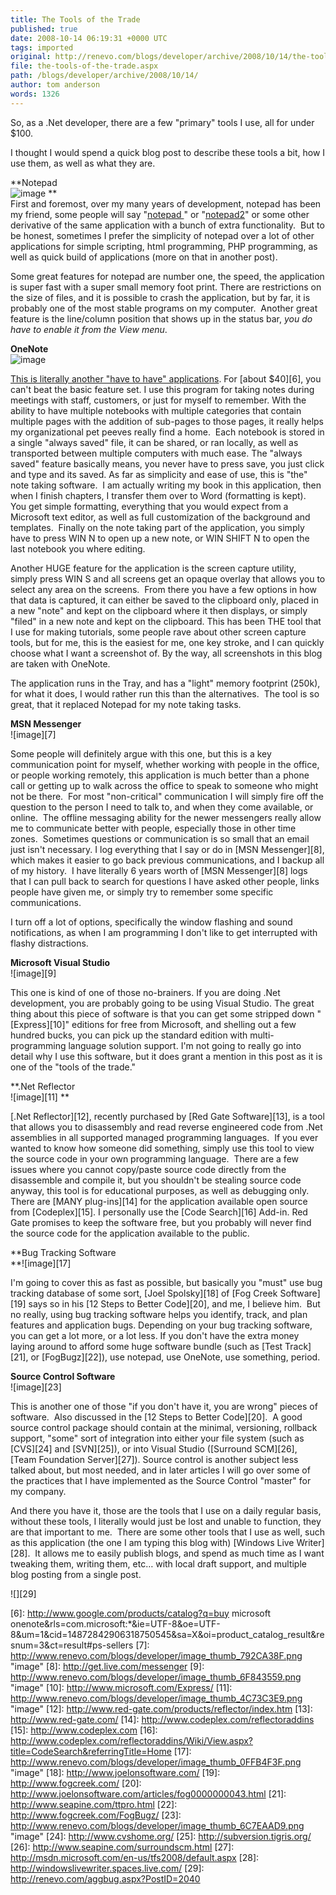 ```yaml
---
title: The Tools of the Trade
published: true
date: 2008-10-14 06:19:31 +0000 UTC
tags: imported 
original: http://renevo.com/blogs/developer/archive/2008/10/14/the-tools-of-the-trade.aspx
file: the-tools-of-the-trade.aspx
path: /blogs/developer/archive/2008/10/14/
author: tom anderson
words: 1326
---
```

So, as a .Net developer, there are a few "primary" tools I use, all for under $100.

I thought I would spend a quick blog post to describe these tools a bit, how I use them, as well as what they are.

**Notepad   
![image][1] **   
First and foremost, over my many years of development, notepad has been my friend, some people will say "[notepad ][2]" or "[notepad2][3]" or some other derivative of the same application with a bunch of extra functionality.  But to be honest, sometimes I prefer the simplicity of notepad over a lot of other applications for simple scripting, html programming, PHP programming, as well as quick build of applications (more on that in another post).

Some great features for notepad are number one, the speed, the application is super fast with a super small memory foot print. There are restrictions on the size of files, and it is possible to crash the application, but by far, it is probably one of the most stable programs on my computer.  Another great feature is the line/column position that shows up in the status bar, *you do have to enable it from the View menu*.

**OneNote**   
![image][4]

[This is literally another "have to have" applications][5]. For [about $40][6], you can't beat the basic feature set. I use this program for taking notes during meetings with staff, customers, or just for myself to remember. With the ability to have multiple notebooks with multiple categories that contain multiple pages with the addition of sub-pages to those pages, it really helps my organizational pet peeves really find a home.  Each notebook is stored in a single "always saved" file, it can be shared, or ran locally, as well as transported between multiple computers with much ease. The "always saved" feature basically means, you never have to press save, you just click and type and its saved. As far as simplicity and ease of use, this is "the" note taking software.  I am actually writing my book in this application, then when I finish chapters, I transfer them over to Word (formatting is kept).  You get simple formatting, everything that you would expect from a Microsoft text editor, as well as full customization of the background and templates.  Finally on the note taking part of the application, you simply have to press WIN N to open up a new note, or WIN SHIFT N to open the last notebook you where editing.

Another HUGE feature for the application is the screen capture utility, simply press WIN S and all screens get an opaque overlay that allows you to select any area on the screens.  From there you have a few options in how that data is captured, it can either be saved to the clipboard only, placed in a new "note" and kept on the clipboard where it then displays, or simply "filed" in a new note and kept on the clipboard. This has been THE tool that I use for making tutorials, some people rave about other screen capture tools, but for me, this is the easiest for me, one key stroke, and I can quickly choose what I want a screenshot of. By the way, all screenshots in this blog are taken with OneNote.

The application runs in the Tray, and has a "light" memory footprint (250k), for what it does, I would rather run this than the alternatives.  The tool is so great, that it replaced Notepad for my note taking tasks.

**MSN Messenger**   
![image][7] 

Some people will definitely argue with this one, but this is a key communication point for myself, whether working with people in the office, or people working remotely, this application is much better than a phone call or getting up to walk across the office to speak to someone who might not be there.  For most "non-critical" communication I will simply fire off the question to the person I need to talk to, and when they come available, or online.  The offline messaging ability for the newer messengers really allow me to communicate better with people, especially those in other time zones.  Sometimes questions or communication is so small that an email just isn't necessary. I log everything that I say or do in [MSN Messenger][8], which makes it easier to go back previous communications, and I backup all of my history.  I have literally 6 years worth of [MSN Messenger][8] logs that I can pull back to search for questions I have asked other people, links people have given me, or simply try to remember some specific communications.

I turn off a lot of options, specifically the window flashing and sound notifications, as when I am programming I don't like to get interrupted with flashy distractions.

**Microsoft Visual Studio**   
![image][9]

This one is kind of one of those no-brainers. If you are doing .Net development, you are probably going to be using Visual Studio. The great thing about this piece of software is that you can get some stripped down "[Express][10]" editions for free from Microsoft, and shelling out a few hundred bucks, you can pick up the standard edition with multi-programming language solution support. I'm not going to really go into detail why I use this software, but it does grant a mention in this post as it is one of the "tools of the trade."

**.Net Reflector   
![image][11] **

[.Net Reflector][12], recently purchased by [Red Gate Software][13], is a tool that allows you to disassembly and read reverse engineered code from .Net assemblies in all supported managed programming languages.  If you ever wanted to know how someone did something, simply use this tool to view the source code in your own programming language.  There are a few issues where you cannot copy/paste source code directly from the disassemble and compile it, but you shouldn't be stealing source code anyway, this tool is for educational purposes, as well as debugging only. There are [MANY plug-ins][14] for the application available open source from [Codeplex][15]. I personally use the [Code Search][16] Add-in. Red Gate promises to keep the software free, but you probably will never find the source code for the application available to the public.

**Bug Tracking Software   
**![image][17]

I'm going to cover this as fast as possible, but basically you "must" use bug tracking database of some sort, [Joel Spolsky][18] of [Fog Creek Software][19] says so in his [12 Steps to Better Code][20], and me, I believe him.  But no really, using bug tracking software helps you identify, track, and plan features and application bugs. Depending on your bug tracking software, you can get a lot more, or a lot less. If you don't have the extra money laying around to afford some huge software bundle (such as [Test Track][21], or [FogBugz][22]), use notepad, use OneNote, use something, period.

**Source Control Software**   
![image][23]

This is another one of those "if you don't have it, you are wrong" pieces of software.  Also discussed in the [12 Steps to Better Code][20].  A good source control package should contain at the minimal, versioning, rollback support, "some" sort of integration into either your file system (such as [CVS][24] and [SVN][25]), or into Visual Studio ([Surround SCM][26], [Team Foundation Server][27]). Source control is another subject less talked about, but most needed, and in later articles I will go over some of the practices that I have implemented as the Source Control "master" for my company.

And there you have it, those are the tools that I use on a daily regular basis, without these tools, I literally would just be lost and unable to function, they are that important to me.  There are some other tools that I use as well, such as this application (the one I am typing this blog with) [Windows Live Writer][28].  It allows me to easily publish blogs, and spend as much time as I want tweaking them, writing them, etc… with local draft support, and multiple blog posting from a single post.

![][29]

[1]: http://www.renevo.com/blogs/developer/image_thumb_528E3D0F.png "image"
[2]: http://notepad-plus.sourceforge.net/
[3]: http://www.notepad2.com/
[4]: http://www.renevo.com/blogs/developer/image_thumb_50050B51.png "image"
[5]: http://office.microsoft.com/onenote
[6]: http://www.google.com/products/catalog?q=buy microsoft onenote&rls=com.microsoft:*&ie=UTF-8&oe=UTF-8&um=1&cid=14872842906318750545&sa=X&oi=product_catalog_result&resnum=3&ct=result#ps-sellers
[7]: http://www.renevo.com/blogs/developer/image_thumb_792CA38F.png "image"
[8]: http://get.live.com/messenger
[9]: http://www.renevo.com/blogs/developer/image_thumb_6F843559.png "image"
[10]: http://www.microsoft.com/Express/
[11]: http://www.renevo.com/blogs/developer/image_thumb_4C73C3E9.png "image"
[12]: http://www.red-gate.com/products/reflector/index.htm
[13]: http://www.red-gate.com/
[14]: http://www.codeplex.com/reflectoraddins
[15]: http://www.codeplex.com
[16]: http://www.codeplex.com/reflectoraddins/Wiki/View.aspx?title=CodeSearch&referringTitle=Home
[17]: http://www.renevo.com/blogs/developer/image_thumb_0FFB4F3F.png "image"
[18]: http://www.joelonsoftware.com/
[19]: http://www.fogcreek.com/
[20]: http://www.joelonsoftware.com/articles/fog0000000043.html
[21]: http://www.seapine.com/ttpro.html
[22]: http://www.fogcreek.com/FogBugz/
[23]: http://www.renevo.com/blogs/developer/image_thumb_6C7EAAD9.png "image"
[24]: http://www.cvshome.org/
[25]: http://subversion.tigris.org/
[26]: http://www.seapine.com/surroundscm.html
[27]: http://msdn.microsoft.com/en-us/tfs2008/default.aspx
[28]: http://windowslivewriter.spaces.live.com/
[29]: http://renevo.com/aggbug.aspx?PostID=2040


